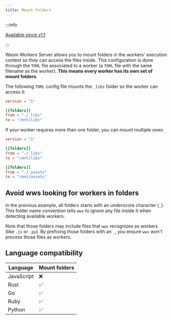 ```yaml
---
title: Mount folders
---
```


:::info

[Available since v1.1](https://github.com/vmware-labs/wasm-workers-server/releases/tag/v1.1.0)

:::

Wasm Workers Server allows you to mount folders in the workers' execution context so they can access the files inside. This configuration is done through the `TOML` file associated to a worker (a `TOML` file with the same filename as the worker). **This means every worker has its own set of mount folders**.

The following `TOML` config file mounts the `_libs` folder so the worker can access it:

```toml
version = "1"

[[folders]]
from = "./_libs"
to = "/mnt/libs"
```

If your worker requires more than one folder, you can mount multiple ones:

```toml
version = "1"

[[folders]]
from = "./_libs"
to = "/mnt/libs"

[[folders]]
from = "./_assets"
to = "/mnt/assets"
```

## Avoid wws looking for workers in folders

In the previous example, all folders starts with an underscore character (`_`). This folder name convention tells `wws` to ignore any file inside it when detecting available workers.

Note that those folders may include files that `wws` recognizes as workers (like `.js` or `.py`). By prefixing those folders with an `_`, you ensure `wws` won't process those files as workers.

## Language compatibility

| Language | Mount folders |
| --- | --- |
| JavaScript | ❌ |
| Rust | ✅ |
| Go | ✅ |
| Ruby | ✅ |
| Python | ✅ |
